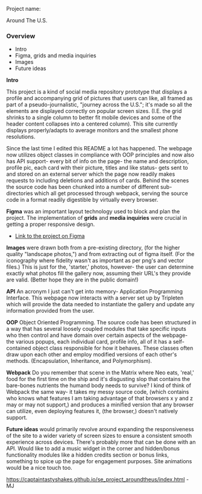 Project name:

Around The U.S.

### Overview  

* Intro  
* Figma, grids and media inquiries
* Images  
* Future ideas
  
**Intro**
  
This project is a kind of social media repository prototype that displays a profile and accompanying grid of pictures that users can like, all framed as part of a pseudo-journalistic, "journey across the U.S."; it's made so all the elements are displayed correctly on popular screen sizes. (I.E. the grid shrinks to a single column to better fit mobile devices and some of the header content collapses into a centered column). This site currently displays properly/adapts to average monitors and the smallest phone resolutions. 

Since the last time I edited this README a lot has happened. The webpage now utilizes object classes in compliance with OOP principles and now also has API support- every bit of info on the page- the name and description, profile pic, each card with their picture, titles and like status- gets sent to and stored on an external server which the page now readily makes requests to including deletions and additions of cards. Behind the scenes the source code has been chunked into a number of different sub-directories which all get processed through webpack, serving the source code in a format readily digestible by virtually every browser.
  
**Figma** was an important layout technology used to block and plan the project. The implementation of **grids** and **media inquiries** were crucial in getting a proper responsive design.  
  
* [Link to the project on Figma](https://www.figma.com/file/ii4xxsJ0ghevUOcssTlHZv/Sprint-3%3A-Around-the-US?node-id=0%3A1)  
  
**Images** were drawn both from a pre-existing directory, (for the higher quality "landscape photos,") and from extracting out of figma itself. (For the iconography where fidelity wasn't as important as per png's and vector files.) This is just for the, 'starter,' photos, however- the user can determine exactly what photos fill the gallery now, assuming their URL's they provide are valid. (Better hope they are in the public domain!)

**API** An acronym I just can't get into memory- Application Programming Interface. This webpage now interacts with a server set up by Tripleten which will provide the data needed to instantiate the gallery and update any information provided from the user. 

**OOP** Object Oriented Programming. The source code has been structured in a way that has several loosely coupled modules that take specific inputs who then control and have domain over certain aspects of the webpage- the various popups, each individual card, profile info, all of it has a self-contained object class responsible for how it behaves. These classes often draw upon each other and employ modified versions of each other's methods. (Encapsulation, Inheritance, and Polymorphism).

**Webpack** Do you remember that scene in the Matrix where Neo eats, 'real,' food for the first time on the ship and it's disgusting slop that contains the bare-bones nutrients the humand body needs to survive? I kind of think of Webpack the same way- it takes my messy source code, (which contains who knows what features I am taking advantage of that browsers x y and z may or may not support,) and produces a minified version that any browser can utilize, even deploying features it, (the browser,) doesn't natively support.

**Future ideas** would primarily revolve around expanding the responsiveness of the site to a wider variety of screen sizes to ensure a consistent smooth experience across devices. There's probably more that can be done with an API. Would like to add a music widget in the corner and hidden/bonus functionality modules like a hidden credits section or bonus links, something to spice up the page for engagement purposes. Site animations would be a nice touch too.

https://captaintastyshakes.github.io/se_project_aroundtheus/index.html 
-MJ
